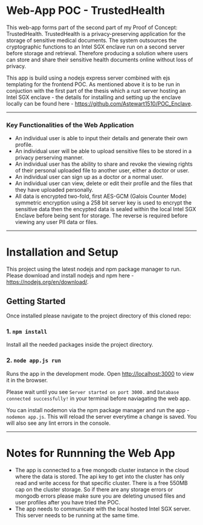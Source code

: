 # Web-App POC - TrustedHealth

This web-app forms part of the second part of my Proof of Concept: TrustedHealth. TrustedHealth is a privacy-preserving application for the storage of sensitive medical documents. The system outsources the cryptographic functions to an Intel SGX enclave run on a second server before storage and retrieval. Therefore producing a solution where users can store and share their sensitive health documents online without loss of privacy. 

This app is build using a nodejs express server combined with ejs templating for the frontend POC. As mentioned above it is to be run in conjuction with the first part of the thesis which a rust server hosting an Intel SGX enclave - the details for installing and setting up the enclave locally can be found here - https://github.com/Astewart1510/POC_Enclave. 

---

### Key Functionalities of the Web Application

* An individual user is able to input their details and generate their own profile. 
* An individual user will be able to upload sensitive files to be stored in a privacy perserving manner. 
* An individual user has the ability to share and revoke the viewing rights of their personal uploaded file to another user, either a doctor or user.
* An individual user can sign up as a doctor or a normal user. 
* An individual user can view, delete or edit their profile and the files that they have uploaded personally. 
* All data is encrypted two-fold, first AES-GCM (Galois Counter Mode) symmetric encryption using a 258 bit server key is used to encrypt the sensitive data then the encypted data is sealed within the local Intel SGX Enclave before being sent for storage. The reverse is required before viewing any user PII data or files. 

---

# Installation and Setup

This project using the latest nodejs and npm package manager to run. Please download and install nodejs and npm here - https://nodejs.org/en/download/.

## Getting Started

Once installed please navigate to the project directory of this cloned repo:

### 1. `npm install`

Install all the needed packages inside the project directory.

### 2. `node app.js run`

Runs the app in the development mode.
Open [http://localhost:3000](http://localhost:3000) to view it in the browser.

Please wait until you see `Server started on port 3000.` and `Database connected successfully!` in your terminal before naviagating the web app.

You can install nodemon via the npm package manager and run the app - `nodemon app.js`. This will reload the server everytime a change is saved.
You will also see any lint errors in the console.

---

# Notes for Runnning the Web App

* The app is connected to a free mongodb cluster instance in the cloud where the data is stored. The api key to get into the cluster has only read and write access for that specific cluster. There is a free 550MB cap on the cluster storage. So if there are any storage errors or mongodb errors please make sure you are deleting unused files and user profiles after you have tried the POC. 
* The app needs to communicate with the local hosted Intel SGX server. This server needs to be running at the same time. 
